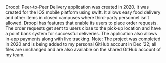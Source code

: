 Droopi: Peer-to-Peer Delivery application was created in 2020. It was created for the IOS mobile platform using swift. It allows easy food delivery and other items in closed campuses where third-party personnel isn’t allowed. Droopi has features that enable its users to place order requests. The order requests get sent to users close to the pick-up location and have a point bank system for successful deliveries. The application also allows in-app payments along with live tracking. 
Note: The project was completed in 2020 and is being added to my personal GitHub account in Dec ’22; all files are unchanged and are also available on the shared GitHub account of my team.
